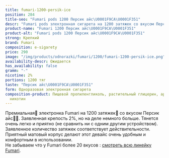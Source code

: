 ```yaml
---
title: fumari-1200-persik-ice
position: 284
title-seo: "Fumari pods 1200 Персик айс\U0001F9CA\U0001F351"
descr: "Fumari pods электронная сигарета на 1200 затяжек со вкусом Персик айс\U0001F9CA\U0001F351"
product-name: "Fumari 1200 Персик айс\U0001F9CA\U0001F351"
product-alt: "Fumari pods 1200 Персик айс\U0001F9CA\U0001F351"
strong: Крепкий
brand: Fumari
composition: e-sigarety
price: 290
image: "/img/products/odnorazki/fumari/1200/fumari-1200-persik-ice.png"
availability-descr: Ожидается
has_availability: false
gramm: "-"
nicotine: 2%
portions: 1200 тяг
taste: "Персик айс\U0001F9CA\U0001F351"
form: Одноразовая электронная сигарета
composition-product: Пищевой пропиленгликоль, растительный глицерин, ароматизатор,
  никотин
---
```


Премиальная🥇 электронка Fumari на 1200 затяжек💨 со вкусом Персик айс🧊🍑. Заявленная крепость 2%, но на деле немного больше. Тянется очень легко и приятно (не сравнить ни с одним другим устройством). Заявленное количество затяжек соответствует действительности. Приятный матовый корпус делают этот девайс очень удобным и комфортным в использовании.<br>
Не забываем что у Fumari более 20 вкусов : [смотреть всю линейку Fumari](/fumari).